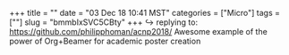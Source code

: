 +++
title = ""
date = "03 Dec 18 10:41 MST"
categories = ["Micro"]
tags = [""]
slug = "bmmbIxSVC5CBty"
+++
↪️ replying to: https://github.com/philipphoman/acnp2018/
Awesome example of the power of Org+Beamer for academic poster creation
